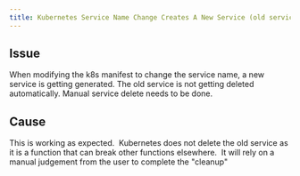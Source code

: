 ```yaml
---
title: Kubernetes Service Name Change Creates A New Service (old service not deleted)
---
```


## Issue
When modifying the k8s manifest to change the service name, a new service is getting generated. The old service is not getting deleted automatically. Manual service delete needs to be done.

## Cause
This is working as expected.  Kubernetes does not delete the old service as it is a function that can break other functions elsewhere.  It will rely on a manual judgement from the user to complete the "cleanup"

